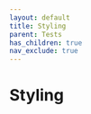 ```yaml
---
layout: default
title: Styling
parent: Tests
has_children: true
nav_exclude: true
---
```


# Styling
